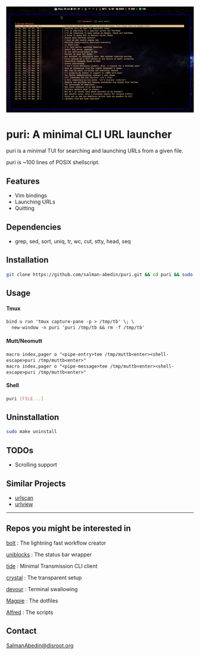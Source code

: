 ![](preview.gif)

# puri: A minimal CLI URL launcher

puri is a minimal TUI for searching and launching URLs from a given file.

puri is ~100 lines of POSIX shellscript.

## Features

-  Vim bindings
-  Launching URLs
-  Quitting

## Dependencies

-  grep, sed, sort, uniq, tr, wc, cut, stty, head, seq

## Installation

```sh
git clone https://github.com/salman-abedin/puri.git && cd puri && sudo make install
```

## Usage

#### Tmux

```tmux
bind u run 'tmux capture-pane -p > /tmp/tb' \; \
  new-window -n puri 'puri /tmp/tb && rm -f /tmp/tb'
```

#### Mutt/Neomutt

```muttrc
macro index,pager o "<pipe-entry>tee /tmp/muttb<enter><shell-escape>puri /tmp/muttb<enter>"
macro index,pager o "<pipe-message>tee /tmp/muttb<enter><shell-escape>puri /tmp/muttb<enter>"
```

#### Shell

```sh
puri [FILE...]
```

## Uninstallation

```sh
sudo make uninstall
```

## TODOs

-  Scrolling support

## Similar Projects

-  [urlscan](https://github.com/firecat53/urlscan)
-  [urlview](https://github.com/sigpipe/urlview)

---

## Repos you might be interested in

[bolt](https://github.com/salman-abedin/bolt)
: The lightning fast workflow creator

[uniblocks](https://github.com/salman-abedin/uniblocks)
: The status bar wrapper

[tide](https://github.com/salman-abedin/puri)
: Minimal Transmission CLI client

[crystal](https://github.com/salman-abedin/crystal)
: The transparent setup

[devour](https://github.com/salman-abedin/devour)
: Terminal swallowing

[Magpie](https://github.com/salman-abedin/magpie)
: The dotfiles

[Alfred](https://github.com/salman-abedin/alfred)
: The scripts

## Contact

SalmanAbedin@disroot.org
